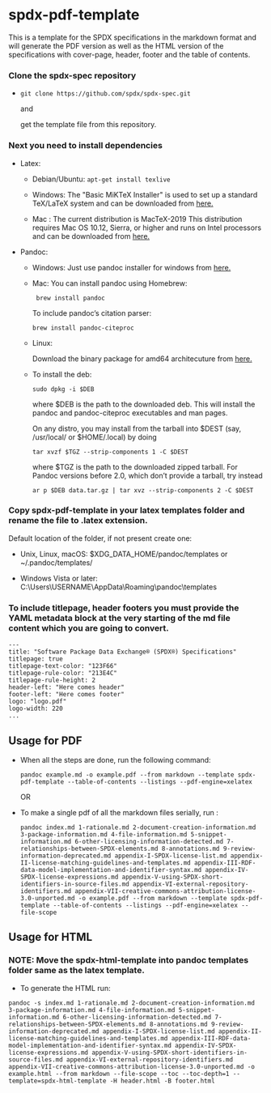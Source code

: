 # spdx-pdf-template
This is a template for the SPDX specifications in the markdown format and will generate the PDF version as well as the HTML version of the specifications with cover-page, header, footer and the table of contents.

### Clone the spdx-spec repository

  * ``git clone https://github.com/spdx/spdx-spec.git``
    
    and
    
    get the template file from this repository.

### Next you need to install dependencies

  * Latex: 

    + Debian/Ubuntu: ``apt-get install texlive``

    + Windows: The "Basic MiKTeX Installer" is used to set up a standard TeX/LaTeX system and can be downloaded from [here.](https://miktex.org/download)

    + Mac : The current distribution is MacTeX-2019
      This distribution requires Mac OS 10.12, Sierra, or higher and runs on Intel processors and can be downloaded from [here.](http://www.tug.org/mactex/mactex-download.html) 



  * Pandoc:

    + Windows: Just use pandoc installer for windows from [here.](https://github.com/jgm/pandoc/releases/download/2.7.2/pandoc-2.7.2-windows-x86_64.msi)

    + Mac:  You can install pandoc using Homebrew:

         `` brew install pandoc``

         To include pandoc’s citation parser:

         ``brew install pandoc-citeproc``    

    + Linux: 

         Download the binary package for amd64 architecuture from [here.](https://github.com/jgm/pandoc/releases/latest)

     + To install the deb:

         ``sudo dpkg -i $DEB``

         where $DEB is the path to the downloaded deb. This will install the pandoc and pandoc-citeproc executables and man pages.
      
         On any distro, you may install from the tarball into $DEST (say, /usr/local/ or $HOME/.local) by doing

         ``tar xvzf $TGZ --strip-components 1 -C $DEST``

         where $TGZ is the path to the downloaded zipped tarball. For Pandoc versions before 2.0, which don’t provide a tarball, try instead

         ``ar p $DEB data.tar.gz | tar xvz --strip-components 2 -C $DEST``



### Copy spdx-pdf-template in your latex templates folder and rename the file to .latex extension.
   Default location of the folder, if not present create one:

   * Unix, Linux, macOS: $XDG_DATA_HOME/pandoc/templates or ~/.pandoc/templates/

   * Windows Vista or later: C:\Users\USERNAME\AppData\Roaming\pandoc\templates

### To include titlepage, header footers you must provide the YAML metadata block at the very starting of the md file content    which you are going to convert.


```markdown---
---
title: "Software Package Data Exchange® (SPDX®) Specifications"
titlepage: true
titlepage-text-color: "123F66"
titlepage-rule-color: "213E4C"
titlepage-rule-height: 2
header-left: "Here comes header"
footer-left: "Here comes footer"
logo: "logo.pdf"
logo-width: 220
...
```

## Usage for PDF

  * When all the steps are done, run the following command:
   
    ``pandoc example.md -o example.pdf --from markdown --template spdx-pdf-template --table-of-contents --listings --pdf-engine=xelatex``

    OR
    
  * To make a single pdf of all the markdown files serially, run :

    ``pandoc index.md 1-rationale.md 2-document-creation-information.md 3-package-information.md 4-file-information.md 5-snippet-information.md 6-other-licensing-information-detected.md 7-relationships-between-SPDX-elements.md 8-annotations.md 9-review-information-deprecated.md appendix-I-SPDX-license-list.md appendix-II-license-matching-guidelines-and-templates.md appendix-III-RDF-data-model-implementation-and-identifier-syntax.md appendix-IV-SPDX-license-expressions.md appendix-V-using-SPDX-short-identifiers-in-source-files.md appendix-VI-external-repository-identifiers.md appendix-VII-creative-commons-attribution-license-3.0-unported.md -o example.pdf --from markdown --template spdx-pdf-template --table-of-contents --listings --pdf-engine=xelatex --file-scope``

## Usage for HTML

### NOTE: Move the **spdx-html-template** into pandoc templates folder same as the latex template.

  * To generate the HTML run:

  ``pandoc -s index.md 1-rationale.md 2-document-creation-information.md 3-package-information.md 4-file-information.md 5-snippet-information.md 6-other-licensing-information-detected.md 7-relationships-between-SPDX-elements.md 8-annotations.md 9-review-information-deprecated.md appendix-I-SPDX-license-list.md appendix-II-license-matching-guidelines-and-templates.md appendix-III-RDF-data-model-implementation-and-identifier-syntax.md appendix-IV-SPDX-license-expressions.md appendix-V-using-SPDX-short-identifiers-in-source-files.md appendix-VI-external-repository-identifiers.md appendix-VII-creative-commons-attribution-license-3.0-unported.md -o example.html --from markdown --file-scope --toc --toc-depth=1 --template=spdx-html-template -H header.html -B footer.html``
